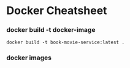 # Docker Cheatsheet

### docker build -t docker-image

```
docker build -t book-movie-service:latest .
```

### docker images

